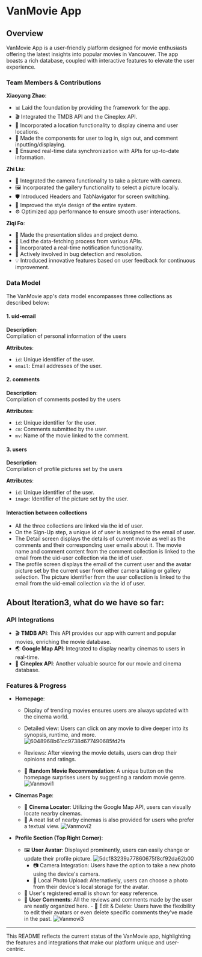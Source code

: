 # VanMovie App

## Overview

VanMovie App is a user-friendly platform designed for movie enthusiasts offering the latest insights into popular movies in Vancouver. The app boasts a rich database, coupled with interactive features to elevate the user experience.

### Team Members & Contributions

**Xiaoyang Zhao**:

- 📊 Laid the foundation by providing the framework for the app.
- 🎬 Integrated the TMDB API and the Cineplex API.
- 📍 Incorporated a location functionality to display cinema and user locations.
- 📝 Made the components for user to log in, sign out, and comment inputting/displaying.
- 🔄 Ensured real-time data synchronization with APIs for up-to-date information.

**Zhi Liu**:

- 📸 Integrated the camera functionality to take a picture with camera.
- 🖼️ Incorporated the gallery functionality to select a picture locally.
- 🛡️ Introduced Headers and TabNavigator for screen switching.
- 🎨 Improved the style design of the entire system.
- ⚙️ Optimized app performance to ensure smooth user interactions.

**Ziqi Fo**:

- 📝 Made the presentation slides and project demo.
- 📡 Led the data-fetching process from various APIs.
- 🔔 Incorporated a real-time notification functionality.
- 🔎 Actively involved in bug detection and resolution.
- 💡 Introduced innovative features based on user feedback for continuous improvement.

### Data Model

The VanMovie app's data model encompasses three collections as described below:

#### 1. **uid-email**

**Description**:  
Compilation of personal information of the users

**Attributes**:

- `id`: Unique identifier of the user.
- `email`: Email addresses of the user.

#### 2. **comments**

**Description**:  
Compilation of comments posted by the users

**Attributes**:

- `id`: Unique identifier for the user.
- `cm`: Comments submitted by the user.
- `mv`: Name of the movie linked to the comment.

#### 3. **users**

**Description**:  
Compilation of profile pictures set by the users

**Attributes**:

- `id`: Unique identifier of the user.
- `image`: Identifier of the picture set by the user.

#### **Interaction between collections**

- All the three collections are linked via the id of user.
- On the Sign-Up step, a unique id of user is assigned to the email of user.
- The Detail screen displays the details of current movie as well as the comments and their corresponding user emails about it. The movie name and comment content from the comment collection is linked to the email from the uid-user collection via the id of user.
- The profile screen displays the email of the current user and the avatar picture set by the current user from either camera taking or gallery selection. The picture identifier from the user collection is linked to the email from the uid-email collection via the id of user.

## About Iteration3, what do we have so far:

### API Integrations

- 🎬 **TMDB API**: This API provides our app with current and popular movies, enriching the movie database.
- 🌏 **Google Map API**: Integrated to display nearby cinemas to users in real-time.
- 🎥 **Cineplex API**: Another valuable source for our movie and cinema database.

### Features & Progress

- **Homepage**:

  - Display of trending movies ensures users are always updated with the cinema world.
  - Detailed view: Users can click on any movie to dive deeper into its synopsis, runtime, and more.
    ![6048968b61cc9738d677490685fd2fa](https://github.com/kayan9896/Vanmovi/assets/122495175/0efaba97-790c-4762-a685-7c6aaaeea010)

  - Reviews: After viewing the movie details, users can drop their opinions and ratings.
  - 🎲 **Random Movie Recommendation**: A unique button on the homepage surprises users by suggesting a random movie genre.
    ![Vanmovi1](https://github.com/kayan9896/Vanmovi/assets/122495175/a8235203-b17f-4cd6-89f6-d035ecb2351c)

- **Cinemas Page**:

  - 📍 **Cinema Locator**: Utilizing the Google Map API, users can visually locate nearby cinemas.
  - 📜 A neat list of nearby cinemas is also provided for users who prefer a textual view.
    ![Vanmovi2](https://github.com/kayan9896/Vanmovi/assets/122495175/7dcfce75-e0ad-42a8-ae09-159550832fd1)

- **Profile Section (Top Right Corner)**:
  - 🖼️ **User Avatar**: Displayed prominently, users can easily change or update their profile picture.
    ![5dcf83239a77860675f8cf92da62b00](https://github.com/kayan9896/Vanmovi/assets/122495175/aeb6d384-9c5c-4831-a407-86aa61d68c3b)
    - 📷 Camera Integration: Users have the option to take a new photo using the device's camera.
    - 📂 Local Photo Upload: Alternatively, users can choose a photo from their device's local storage for the avatar.
  - 📧 User's registered email is shown for easy reference.
  - 💬 **User Comments**: All the reviews and comments made by the user are neatly organized here. - 🔧 Edit & Delete: Users have the flexibility to edit their avatars or even delete specific comments they've made in the past.
    ![Vanmovi3](https://github.com/kayan9896/Vanmovi/assets/122495175/bcf43593-e0b0-4ac3-9761-4ce5fd696dc2)

---

This README reflects the current status of the VanMovie app, highlighting the features and integrations that make our platform unique and user-centric.
